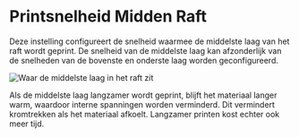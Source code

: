 Printsnelheid Midden Raft
====
Deze instelling configureert de snelheid waarmee de middelste laag van het raft wordt geprint. De snelheid van de middelste laag kan afzonderlijk van de snelheden van de bovenste en onderste laag worden geconfigureerd.

![Waar de middelste laag in het raft zit](../../../articles/images/raft_dimensions_simplified.svg)

Als de middelste laag langzamer wordt geprint, blijft het materiaal langer warm, waardoor interne spanningen worden verminderd. Dit vermindert kromtrekken als het materiaal afkoelt. Langzamer printen kost echter ook meer tijd.